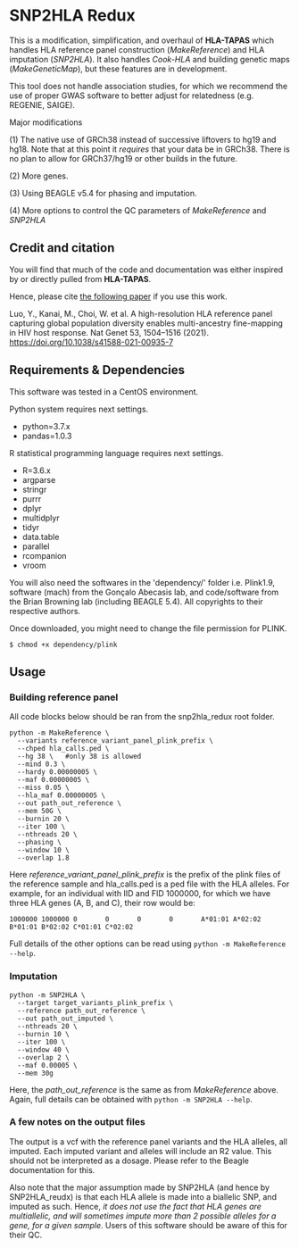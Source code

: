 # SNP2HLA Redux
This is a modification, simplification, and overhaul of **HLA-TAPAS** which handles HLA reference panel construction (*MakeReference*) and HLA imputation (*SNP2HLA*). It also handles *Cook-HLA* and building genetic maps (*MakeGeneticMap*), but these features are in development.

This tool does not handle association studies, for which we recommend the use of proper GWAS software to better adjust for relatedness (e.g. REGENIE, SAIGE).

Major modifications 

(1) The native use of GRCh38 instead of successive liftovers to hg19 and hg18. Note that at this point it *requires* that your data be in GRCh38. There is no plan to allow for GRCh37/hg19 or other builds in the future.

(2) More genes.

(3) Using BEAGLE v5.4 for phasing and imputation.

(4) More options to control the QC parameters of *MakeReference* and *SNP2HLA*

## Credit and citation
You will find that much of the code and documentation was either inspired by or directly pulled from **HLA-TAPAS**.

Hence, please cite [the following paper](https://www.nature.com/articles/s41588-021-00935-7) if you use this work.

Luo, Y., Kanai, M., Choi, W. et al. A high-resolution HLA reference panel capturing global population diversity enables multi-ancestry fine-mapping in HIV host response. Nat Genet 53, 1504–1516 (2021). https://doi.org/10.1038/s41588-021-00935-7

## Requirements & Dependencies

This software was tested in a CentOS environment.

Python system requires next settings.
- python=3.7.x
- pandas=1.0.3

R statistical programming language requires next settings.
- R=3.6.x
- argparse
- stringr
- purrr
- dplyr
- multidplyr
- tidyr
- data.table
- parallel
- rcompanion
- vroom

You will also need the softwares in the 'dependency/' folder i.e. Plink1.9, software (mach) from the Gonçalo Abecasis lab, and code/software from the Brian Browning lab (including BEAGLE 5.4). All copyrights to their respective authors.

Once downloaded, you might need to change the file permission for PLINK.
```
$ chmod +x dependency/plink
```

## Usage

### Building reference panel

All code blocks below should be ran from the snp2hla_redux root folder.

```
python -m MakeReference \
  --variants reference_variant_panel_plink_prefix \
  --chped hla_calls.ped \
  --hg 38 \   #only 38 is allowed
  --mind 0.3 \
  --hardy 0.00000005 \
  --maf 0.00000005 \
  --miss 0.05 \
  --hla_maf 0.00000005 \
  --out path_out_reference \
  --mem 50G \
  --burnin 20 \
  --iter 100 \
  --nthreads 20 \
  --phasing \
  --window 10 \
  --overlap 1.8
```

Here *reference_variant_panel_plink_prefix* is the prefix of the plink files of the reference sample and hla_calls.ped is a ped file with the HLA alleles. For example, for an individual with IID and FID 1000000, for which we have three HLA genes (A, B, and C), their row would be:

```
1000000 1000000 0       0       0       0       A*01:01 A*02:02 B*01:01 B*02:02 C*01:01 C*02:02
```

Full details of the other options can be read using `python -m MakeReference --help`.


### Imputation

```
python -m SNP2HLA \
  --target target_variants_plink_prefix \
  --reference path_out_reference \
  --out path_out_imputed \
  --nthreads 20 \
  --burnin 10 \
  --iter 100 \
  --window 40 \
  --overlap 2 \
  --maf 0.00005 \
  --mem 30g
```

Here, the *path_out_reference* is the same as from *MakeReference* above. Again, full details can be obtained with `python -m SNP2HLA --help`.

### A few notes on the output files

The output is a vcf with the reference panel variants and the HLA alleles, all imputed. Each imputed variant and alleles will include an R2 value. This should not be interpreted as a dosage. Please refer to the Beagle documentation for this.

Also note that the major assumption made by SNP2HLA (and hence by SNP2HLA_reudx) is that each HLA allele is made into a biallelic SNP, and imputed as such. Hence, *it does not use the fact that HLA genes are multiallelic, and will sometimes impute more than 2 possible alleles for a gene, for a given sample*. Users of this software should be aware of this for their QC.
